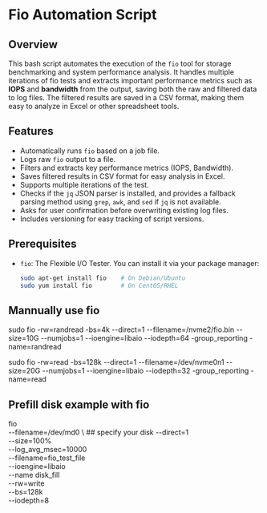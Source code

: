 # Fio Automation Script

## Overview

This bash script automates the execution of the `fio` tool for storage benchmarking and system performance analysis. It handles multiple iterations of fio tests and extracts important performance metrics such as **IOPS** and **bandwidth** from the output, saving both the raw and filtered data to log files. The filtered results are saved in a CSV format, making them easy to analyze in Excel or other spreadsheet tools.

## Features

- Automatically runs `fio` based on a job file.
- Logs raw `fio` output to a file.
- Filters and extracts key performance metrics (IOPS, Bandwidth).
- Saves filtered results in CSV format for easy analysis in Excel.
- Supports multiple iterations of the test.
- Checks if the `jq` JSON parser is installed, and provides a fallback parsing method using `grep`, `awk`, and `sed` if `jq` is not available.
- Asks for user confirmation before overwriting existing log files.
- Includes versioning for easy tracking of script versions.

## Prerequisites

- `fio`: The Flexible I/O Tester. You can install it via your package manager:
  ```bash
  sudo apt-get install fio    # On Debian/Ubuntu
  sudo yum install fio        # On CentOS/RHEL

## Mannually use fio
sudo fio -rw=randread -bs=4k --direct=1 --filename=/nvme2/fio.bin --size=10G --numjobs=1 --ioengine=libaio --iodepth=64 -group_reporting -name=randread  

sudo fio -rw=read -bs=128k --direct=1 --filename=/dev/nvme0n1 --size=20G --numjobs=1 --ioengine=libaio --iodepth=32 -group_reporting -name=read  

## Prefill disk example with fio
fio \
  --filename=/dev/md0 \     ## specify your disk
  --direct=1 \
  --size=100% \
  --log_avg_msec=10000 \
  --filename=fio_test_file \
  --ioengine=libaio \
  --name disk_fill \
  --rw=write \
  --bs=128k \
  --iodepth=8
